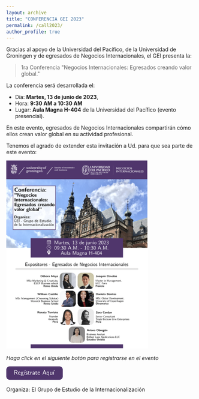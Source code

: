 ```yaml
---
layout: archive
title: "CONFERENCIA GEI 2023"
permalink: /call2023/
author_profile: true
---
```

 
Gracias al apoyo de la Universidad del Pacífico, de la Universidad de Groningen y de egresados de Negocios Internacionales, el GEI presenta la:

>  1ra Conferencia "Negocios Internacionales: Egresados creando valor global."

La conferencia será desarrollada el:
- Día: **Martes, 13 de junio de 2023**, 
- Hora: **9:30 AM a 10:30 AM**
- Lugar: **Aula Magna H-404** de la Universidad del Pacífico (evento presencial).

En este evento, egresados de Negocios Internacionales compartirán cómo ellos crean valor global en su actividad profesional.

Tenemos el agrado de extender esta invitación a Ud. para que sea parte de este evento:

<img alt="Conferencia GEI 2023" src="/images/Final - GEI Conferencia NNII 13Junio2023.png" width="75%" /> 

*Haga click en el siguiente botón para registrarse en el evento*

[<img alt="Registrate aqui (click)" src="/images/button-1.png" width="30%">](https://forms.gle/BFBAtkHchWV53oLf8)
 
Organiza: El Grupo de Estudio de la Internacionalización



